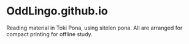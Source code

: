 # OddLingo.github.io
Reading material in Toki Pona, using sitelen pona.  All are arranged for compact printing for offline study.
